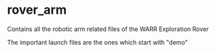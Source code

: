 # rover_arm
Contains all the robotic arm related files of the WARR Exploration Rover

The important launch files are the ones which start with "demo"
